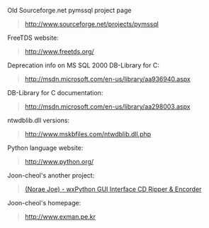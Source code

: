 Old Sourceforge.net pymssql project page
> http://www.sourceforge.net/projects/pymssql

FreeTDS website:
> http://www.freetds.org/

Deprecation info on MS SQL 2000 DB-Library for C:
> http://msdn.microsoft.com/en-us/library/aa936940.aspx

DB-Library for C documentation:
> http://msdn.microsoft.com/en-us/library/aa298003.aspx

ntwdblib.dll versions:
> http://www.mskbfiles.com/ntwdblib.dll.php

Python language website:
> http://www.python.org/

Joon-cheol's another project:
> [(Norae Joe) - wxPython GUI Interface CD Ripper & Encorder](http://noraejoe.sourceforge.net/)

Joon-cheol's homepage:
> http://www.exman.pe.kr